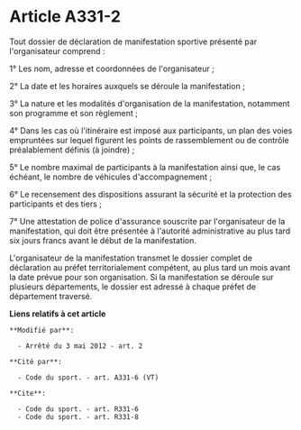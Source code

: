 # Article A331-2

Tout dossier de déclaration de manifestation sportive présenté par l'organisateur comprend : 

1° Les nom, adresse et coordonnées de l'organisateur ; 

2° La date et les horaires auxquels se déroule la manifestation ; 

3° La nature et les modalités d'organisation de la manifestation, notamment son programme et son règlement ; 

4° Dans les cas où l'itinéraire est imposé aux participants, un plan  des voies empruntées sur lequel figurent les points de
rassemblement ou  de contrôle préalablement définis (à joindre) ; 

5° Le nombre maximal de participants à la manifestation ainsi que, le cas échéant, le nombre de véhicules d'accompagnement ; 

6° Le recensement des dispositions assurant la sécurité et la protection des participants et des tiers ; 

7° Une attestation de police d'assurance souscrite par l'organisateur  de la manifestation, qui doit être présentée à
l'autorité administrative  au plus tard six jours francs avant le début de la manifestation. 

L'organisateur de la manifestation transmet le dossier complet de  déclaration au préfet territorialement compétent, au plus
tard un mois  avant la date prévue pour son organisation. Si la manifestation se  déroule sur plusieurs départements, le
dossier est adressé à chaque  préfet de département traversé.

**Liens relatifs à cet article**

	**Modifié par**:

	  - Arrêté du 3 mai 2012 - art. 2

	**Cité par**:

	  - Code du sport. - art. A331-6 (VT)

	**Cite**:

	  - Code du sport. - art. R331-6
	  - Code du sport. - art. R331-8
